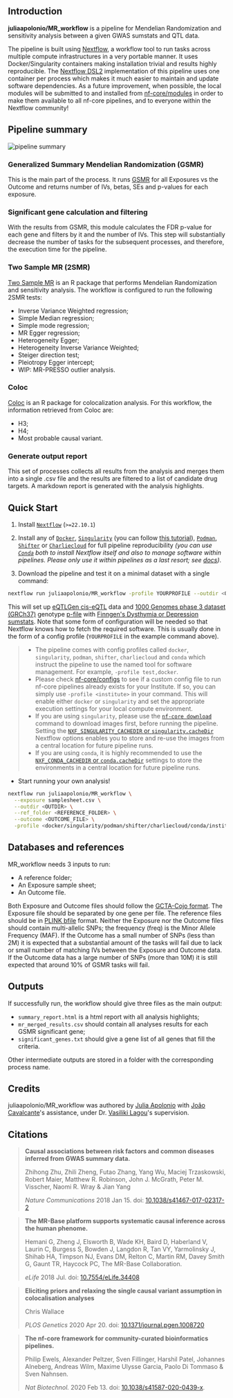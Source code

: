 ## Introduction

**juliaapolonio/MR_workflow** is a pipeline for Mendelian Randomization and sensitivity analysis between a given GWAS sumstats and QTL data.

The pipeline is built using [Nextflow](https://www.nextflow.io), a workflow tool to run tasks across multiple compute infrastructures in a very portable manner. It uses Docker/Singularity containers making installation trivial and results highly reproducible. The [Nextflow DSL2](https://www.nextflow.io/docs/latest/dsl2.html) implementation of this pipeline uses one container per process which makes it much easier to maintain and update software dependencies. 
As a future improvement, when possible, the local modules will be submitted to and installed from [nf-core/modules](https://github.com/nf-core/modules) in order to make them available to all nf-core pipelines, and to everyone within the Nextflow community!

## Pipeline summary

![pipeline summary](https://github.com/juliaapolonio/MR_workflow/blob/master/mr_workflow_diagram.png?raw=true)


### Generalized Summary Mendelian Randomization (GSMR)

This is the main part of the process. It runs [GSMR](https://yanglab.westlake.edu.cn/software/gcta/#MendelianRandomisation) for all Exposures vs the Outcome and returns number of IVs, betas, SEs and p-values for each exposure.

### Significant gene calculation and filtering

With the results from GSMR, this module calculates the FDR p-value for each gene and filters by it and the number of IVs. This step will substantially decrease the number of tasks for the subsequent processes, and therefore, the execution time for the pipeline.

### Two Sample MR (2SMR)

[Two Sample MR](https://mrcieu.github.io/TwoSampleMR/) is an R package that performs Mendelian Randomization and sensitivity analysis. The workflow is configured to run the following 2SMR tests:
- Inverse Variance Weighted regression;
- Simple Median regression;
- Simple mode regression;
- MR Egger regression;
- Heterogeneity Egger;
- Heterogeneity Inverse Variance Weighted;
- Steiger direction test;
- Pleiotropy Egger intercept;
- WIP: MR-PRESSO outlier analysis.

### Coloc

[Coloc](https://chr1swallace.github.io/coloc/) is an R package for colocalization analysis. For this workflow, the information retrieved from Coloc are:
- H3;
- H4;
- Most probable causal variant.

### Generate output report

This set of processes collects all results from the analysis and merges them into a single .csv file and the results are filtered to a list of candidate drug targets. A markdown report is generated with the analysis highlights.

## Quick Start

1. Install [`Nextflow`](https://www.nextflow.io/docs/latest/getstarted.html#installation) (`>=22.10.1`)

2. Install any of [`Docker`](https://docs.docker.com/engine/installation/), [`Singularity`](https://www.sylabs.io/guides/3.0/user-guide/) (you can follow [this tutorial](https://singularity-tutorial.github.io/01-installation/)), [`Podman`](https://podman.io/), [`Shifter`](https://nersc.gitlab.io/development/shifter/how-to-use/) or [`Charliecloud`](https://hpc.github.io/charliecloud/) for full pipeline reproducibility _(you can use [`Conda`](https://conda.io/miniconda.html) both to install Nextflow itself and also to manage software within pipelines. Please only use it within pipelines as a last resort; see [docs](https://nf-co.re/usage/configuration#basic-configuration-profiles))_.

3. Download the pipeline and test it on a minimal dataset with a single command:

```bash
nextflow run juliaapolonio/MR_workflow -profile YOURPROFILE --outdir <OUTDIR> --run-vignette
```

This will set up [eQTLGen cis-eQTL](https://eqtlgen.org/phase1.html) data and [1000 Genomes phase 3 dataset (GRCh37)](https://www.cog-genomics.org/plink/2.0/resources#1kg_phase3) genotype [p-file](https://www.cog-genomics.org/plink/2.0/formats#pgen) with [Finngen's Dysthymia or Depression sumstats](https://r11.finngen.fi/pheno/F5_DEPRESSION_DYSTHYMIA). 
Note that some form of configuration will be needed so that Nextflow knows how to fetch the required software. This is usually done in the form of a config profile (`YOURPROFILE` in the example command above).

> - The pipeline comes with config profiles called `docker`, `singularity`, `podman`, `shifter`, `charliecloud` and `conda` which instruct the pipeline to use the named tool for software management. For example, `-profile test,docker`.
> - Please check [nf-core/configs](https://github.com/nf-core/configs#documentation) to see if a custom config file to run nf-core pipelines already exists for your Institute. If so, you can simply use `-profile <institute>` in your command. This will enable either `docker` or `singularity` and set the appropriate execution settings for your local compute environment.
> - If you are using `singularity`, please use the [`nf-core download`](https://nf-co.re/tools/#downloading-pipelines-for-offline-use) command to download images first, before running the pipeline. Setting the [`NXF_SINGULARITY_CACHEDIR` or `singularity.cacheDir`](https://www.nextflow.io/docs/latest/singularity.html?#singularity-docker-hub) Nextflow options enables you to store and re-use the images from a central location for future pipeline runs.
> - If you are using `conda`, it is highly recommended to use the [`NXF_CONDA_CACHEDIR` or `conda.cacheDir`](https://www.nextflow.io/docs/latest/conda.html) settings to store the environments in a central location for future pipeline runs.

- Start running your own analysis!

```bash
nextflow run juliaapolonio/MR_workflow \
  --exposure samplesheet.csv \
  --outdir <OUTDIR> \
  --ref_folder <REFERENCE_FOLDER> \
  --outcome <OUTCOME_FILE> \
  -profile <docker/singularity/podman/shifter/charliecloud/conda/institute>
```

## Databases and references

MR_workflow needs 3 inputs to run:
- A reference folder;
- An Exposure sample sheet;
- An Outcome file.

Both Exposure and Outcome files should follow the [GCTA-Cojo format](https://yanglab.westlake.edu.cn/software/gcta/#COJO). The Exposure file should be separated by one gene per file. The reference files should be in [PLINK bfile](https://www.cog-genomics.org/plink/1.9/formats#bed) format.
Neither the Exposure nor the Outcome files should contain multi-allelic SNPs; the frequency (freq) is the Minor Allele Frequency (MAF). If the Outcome has a small number of SNPs (less than 2M) it is expected that a substantial amount of the tasks will fail due to lack or small number of matching IVs between the Exposure and Outcome data. If the Outcome data has a large number of SNPs (more than 10M) it is still expected that around 10% of GSMR tasks will fail.

## Outputs

If successfully run, the workflow should give three files as the main output:

- `summary_report.html` is a html report with all analysis highlights;
- `mr_merged_results.csv` should contain all analyses results for each GSMR significant gene;
- `significant_genes.txt` should give a gene list of all genes that fill the criteria.

Other intermediate outputs are stored in a folder with the corresponding process name.

## Credits

juliaapolonio/MR_workflow was authored by [Julia Apolonio](https://github.com/juliaapolonio/) with [João Cavalcante](https://github.com/jvfe/)'s assistance, under Dr. [Vasiliki Lagou](https://scholar.google.co.uk/citations?user=bjj5KdwAAAAJ&hl=en)'s supervision.


## Citations

> **Causal associations between risk factors and common diseases inferred from GWAS summary data.**
> 
> Zhihong Zhu, Zhili Zheng, Futao Zhang, Yang Wu, Maciej Trzaskowski, Robert Maier, Matthew R. Robinson, John J. McGrath, Peter M. Visscher, Naomi R. Wray & Jian Yang
>
> _Nature Communications_ 2018 Jan 15. doi: [10.1038/s41467-017-02317-2](https://doi.org/10.1038/s41467-017-02317-2)


> **The MR-Base platform supports systematic causal inference across the human phenome.**
>
> Hemani G, Zheng J, Elsworth B, Wade KH, Baird D, Haberland V, Laurin C, Burgess S, Bowden J, Langdon R, Tan VY, Yarmolinsky J, Shihab HA, Timpson NJ, Evans DM, Relton C, Martin RM, Davey Smith G, Gaunt TR, Haycock PC, The MR-Base Collaboration.
>
> _eLife_ 2018 Jul. doi: [10.7554/eLife.34408](https://doi.org/10.7554/eLife.34408)


> **Eliciting priors and relaxing the single causal variant assumption in colocalisation analyses**
>
> Chris Wallace
>
> _PLOS Genetics_ 2020 Apr 20. doi: [10.1371/journal.pgen.1008720](https://doi.org/10.1371/journal.pgen.1008720)


> **The nf-core framework for community-curated bioinformatics pipelines.**
>
> Philip Ewels, Alexander Peltzer, Sven Fillinger, Harshil Patel, Johannes Alneberg, Andreas Wilm, Maxime Ulysse Garcia, Paolo Di Tommaso & Sven Nahnsen.
>
> _Nat Biotechnol._ 2020 Feb 13. doi: [10.1038/s41587-020-0439-x](https://dx.doi.org/10.1038/s41587-020-0439-x).
